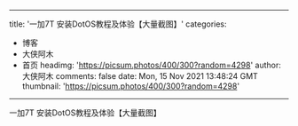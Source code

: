 
---
title: '一加7T 安装DotOS教程及体验【大量截图】'
categories: 
 - 博客
 - 大侠阿木
 - 首页
headimg: 'https://picsum.photos/400/300?random=4298'
author: 大侠阿木
comments: false
date: Mon, 15 Nov 2021 13:48:24 GMT
thumbnail: 'https://picsum.photos/400/300?random=4298'
---

<div>   
一加7T 安装DotOS教程及体验【大量截图】  
</div>
            